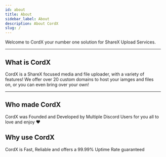 ```yaml
---
id: about
title: About
sidebar_label: About
description: About CordX
slug: /
---
```


Welcome to CordX your number one solution for ShareX Upload Services.

---

## What is CordX
CordX is a ShareX focused media and file uploader, with a variety of features! 
We offer over 20 custom domains to host your iamges and files on, or you can even bring over your own! 

---

## Who made CordX
CordX was Founded and Developed by Multiple Discord Users for you all to love and enjoy ❤️

## Why use CordX
CordX is Fast, Reliable and offers a 99.99% Uptime Rate guaranteed

